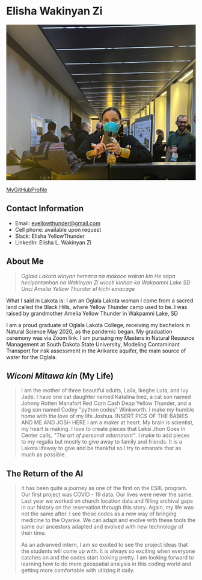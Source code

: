
# **Elisha Wakinyan Zi**

![Me at the EPSCoR/NSF conference in Portland, Maine. 2022](selfie_maine.jpg)

[MyGitHubProfile](https://github.com/wakinyanzi/WakinyanZi)



## Contact Information
* Email: eyellowthunder@gmail.com
* Cell phone: available upon request
* Slack: Elisha YellowThunder
* LinkedIn: Elisha L. Wakinyan Zi

## About Me
> *Oglala Lakota winyan hemaca na
makoce wakan kin He sapa heciyantanhan na Wakinyan Zi wicoti kinhan ka
Wakpamni Lake SD Unci Amelia Yellow Thunder el kichi emacage*
>
What I said in Lakota is:
I am an Oglala Lakota woman
I come from a sacred land called the Black Hills, where Yellow Thunder camp used to be. 
I was raised by grandmother Amelia Yellow Thunder in Wakpamni Lake, SD
>
I am a proud graduate of Oglala Lakota College, receiving my bachelors in Natural Science May 2020, as the pandemic began. My graduation ceremony was via Zoom link. 
I am pursuing my Masters in Natural Resource Management at South Dakota State University, Modeling Contaminant Transport for risk assessment in the Arikaree aquifer, the main source of water for the Oglala.

## *Wiconi Mitawa kin* (My Life)
> I am the mother of three beautiful adults, Laila, Ikeghe Luta, and Ivy Jade.
> I have one cat daughter named Katalina Inez, a cat son named Johnny Rotten Manafort Red Corn Cash Depp Yellow Thunder, and a dog son named Codey "python codes" Winkworth. I make my humble home with the love of my life Joshua.
> INSERT PICS OF THE BABIES AND ME AND JOSH HERE
> I am a maker at heart. My brain is scientist, my heart is making. I love to create pieces that Leksi Jhon Goes In Center calls, *"The art of personal adornment"*.
> I make to add pieces to my regalia but mostly to give away to family and friends. It is a Lakota lifeway to give and be thankful so I try to emanate that as much as possible. 
## The Return of the AI
> It has been quite a journey as one of the first on the ESIIL program. Our first project was COVID - 19 data. Our lives were never the same. Last year we worked on church location data and filling archival gaps in our history on the reservation through this story. Again, my life was not the same after. I see these codes as a new way of bringing medicine to the Oyanke. We can adapt and evolve with these tools the same our ancestors adapted and evolved with new technology of their time. 
> 
> As an advanved intern, I am so excited to see the project ideas that the students will come up with. It is always so exciting when everyone catches on and the codes start looking pretty. I am looking forward to learning how to do more geospatial analysis in this coding world and getting more comfortable with utlizing it daily. 

